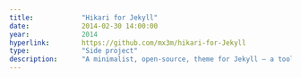 ```yaml
---
title:            "Hikari for Jekyll"
date:             2014-02-30 14:00:00
year:             2014
hyperlink:        https://github.com/mx3m/hikari-for-Jekyll
type:             "Side project"
description:      "A minimalist, open-source, theme for Jekyll – a tool I've been using for a couple of years now. To date, the project got more than a hundred stars on Github and is forked/followed by many devs around the world which I'm really excited about."
---
```




